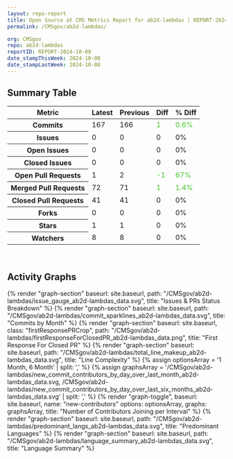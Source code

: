 ```yaml
---
layout: repo-report
title: Open Source at CMS Metrics Report for ab2d-lambdas | REPORT-2024-10-08
permalink: /CMSgov/ab2d-lambdas/

org: CMSgov
repo: ab2d-lambdas
reportID: REPORT-2024-10-08
date_stampThisWeek: 2024-10-08
date_stampLastWeek: 2024-10-08
---
```

<div class="summary-table">
  <table class="usa-table usa-table--borderless">
    <h2> Summary Table </h2>
    <thead>
      <tr>
        <th scope="col">Metric</th>
        <th scope="col">Latest</th>
        <th scope="col">Previous</th>
        <th scope="col">Diff</th>
        <th scope="col">% Diff</th>
      </tr>
    </thead>
    <tbody>
      <tr>
        <th scope="row">Commits</th>
        <td>167</td>
        <td>166</td>
        <td style="color: #45c527" >1</td>
        <td style="color: #45c527" >0.6%</td>
      </tr>
      <tr>
        <th scope="row">Issues</th>
        <td>0</td>
        <td>0</td>
        <td style="" >0</td>
        <td style="" >0%</td>
      </tr>
      <tr>
        <th scope="row">Open Issues</th>
        <td>0</td>
        <td>0</td>
        <td style="" >0</td>
        <td style="" >0%</td>
      </tr>
      <tr>
        <th scope="row">Closed Issues</th>
        <td>0</td>
        <td>0</td>
        <td style="" >0</td>
        <td style="" >0%</td>
      </tr>
      <tr>
        <th scope="row">Open Pull Requests</th>
        <td>1</td>
        <td>2</td>
        <td style="color: #45c527" >-1</td>
        <td style="color: #45c527" >67%</td>
      </tr>
      <tr>
        <th scope="row">Merged Pull Requests</th>
        <td>72</td>
        <td>71</td>
        <td style="color: #45c527" >1</td>
        <td style="color: #45c527" >1.4%</td>
      </tr>
      <tr>
        <th scope="row">Closed Pull Requests</th>
        <td>41</td>
        <td>41</td>
        <td style="" >0</td>
        <td style="" >0%</td>
      </tr>
      <tr>
        <th scope="row">Forks</th>
        <td>0</td>
        <td>0</td>
        <td style="" >0</td>
        <td style="" >0%</td>
      </tr>
      <tr>
        <th scope="row">Stars</th>
        <td>1</td>
        <td>1</td>
        <td style="" >0</td>
        <td style="" >0%</td>
      </tr>
      <tr>
        <th scope="row">Watchers</th>
        <td>8</td>
        <td>8</td>
        <td style="" >0</td>
        <td style="" >0%</td>
      </tr>
    </tbody>
  </table>
</div>
<div class="graph-container">
  <br>
  <h2>Activity Graphs</h2>
  <div class="all-graphs">
    <!--- Issues/PRs Status Breakdown Graph -->
    {% render "graph-section"  baseurl: site.baseurl, path: "/CMSgov/ab2d-lambdas/issue_gauge_ab2d-lambdas_data.svg", title: "Issues & PRs Status Breakdown" %}
    <!--- Contributor Activity Line Graph -->
    {% render "graph-section" baseurl: site.baseurl, path: "/CMSgov/ab2d-lambdas/commit_sparklines_ab2d-lambdas_data.svg", title: "Commits by Month" %}
    <!--- First Response For Closed PR Scatterplot -->
    {% render "graph-section" baseurl: site.baseurl, class: "firstResponsePRCrop", path: "/CMSgov/ab2d-lambdas/firstResponseForClosedPR_ab2d-lambdas_data.png", title: "First Response For Closed PR" %}
    <!--- Line Complexity Graphs -->
    {% render "graph-section" baseurl: site.baseurl, path: "/CMSgov/ab2d-lambdas/total_line_makeup_ab2d-lambdas_data.svg", title: "Line Complexity" %}
    <!--- New Commit Contributors by Day over Last Month and Last 6 Months -->
      {% assign optionsArray = '1 Month, 6 Month' | split: ',' %}
      {% assign graphsArray = '/CMSgov/ab2d-lambdas/new_commit_contributors_by_day_over_last_month_ab2d-lambdas_data.svg, /CMSgov/ab2d-lambdas/new_commit_contributors_by_day_over_last_six_months_ab2d-lambdas_data.svg' | split: ',' %}
      {% render "graph-toggle", baseurl: site.baseurl, name: "new-contributors" options: optionsArray, graphs: graphsArray, title: "Number of Contributors Joining per Interval" %}
    <!-- Predominant Lanugages Graph -->
    {% render "graph-section" baseurl: site.baseurl, path: "/CMSgov/ab2d-lambdas/predominant_langs_ab2d-lambdas_data.svg", title: "Predominant Languages" %}
    <!-- Language Summary Chart -->
    {% render "graph-section" baseurl: site.baseurl, path: "/CMSgov/ab2d-lambdas/language_summary_ab2d-lambdas_data.svg", title: "Language Summary" %}
</div>